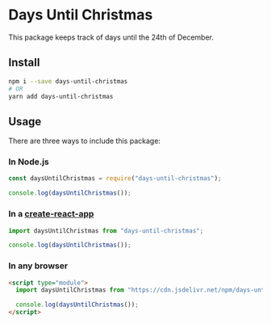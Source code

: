 # Days Until Christmas

This package keeps track of days until the 24th of December.

## Install

```bash
npm i --save days-until-christmas
# OR
yarn add days-until-christmas
```

## Usage

There are three ways to include this package:

### In Node.js

```javascript
const daysUntilChristmas = require("days-until-christmas");

console.log(daysUntilChristmas());
```

### In a [create-react-app](https://github.com/facebook/create-react-app)

```javascript
import daysUntilChristmas from "days-until-christmas";

console.log(daysUntilChristmas());
```

### In any browser

```html
<script type="module">
  import daysUntilChristmas from "https://cdn.jsdelivr.net/npm/days-until-christmas@latest/index.mjs";

  console.log(daysUntilChristmas());
</script>
```
